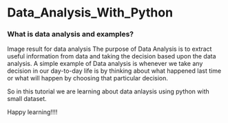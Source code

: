 # Data_Analysis_With_Python


### What is data analysis and examples?
Image result for data analysis
The purpose of Data Analysis is to extract useful information from data and taking the decision based upon the data analysis. A simple example of Data analysis is whenever we take any decision in our day-to-day life is by thinking about what happened last time or what will happen by choosing that particular decision.

So in this tutorial we are learning about data anlaysis using python with small dataset.

Happy learning!!!!
